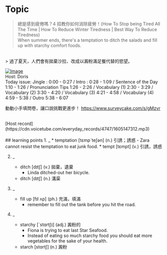 # Topic

> 總是感到疲倦嗎？4 招教你如何消除疲勞！(How To Stop being Tired All The Time | How To Reduce Winter Tiredness | Best Way To Reduce Tiredness) <br>
> When summer ends, there's a temptation to ditch the salads and fill up with starchy comfort foods.
 <br>
> 過了夏天，人們會有拋棄沙拉、改成以澱粉滿足餐代替的慾望。 <br>

[![Image](https://cdn.voicetube.com/assets/thumbnails/xBxhz-Ej-1k.jpg)](https://www.youtube.com/embed/xBxhz-Ej-1k?rel=0&showinfo=0&cc_load_policy=0&controls=1&autoplay=1&iv_load_policy=3&playsinline=1&wmode=transparent&start=37&end=43&enablejsapi=1&origin=https://tw.voicetube.com&widgetid=1)<br>
Host: Doris
<br>Today issue: Jingle : 0:00 - 0:27 / Intro : 0:28 - 1:09 / Sentence of the Day 1:10 - 1:26 / Pronunciation Tips 1:26 - 2:26 / Vocabulary (1) 2:30 - 3:29 / Vocabulary (2) 3:30 - 4:20 / Vocabulary (3) 4:21 - 4:58 / Vocabulary (4) 4:59 - 5:38 / Outro 5:38 - 6:07

動動小手填問卷，讓口說挑戰更進步！ https://www.surveycake.com/s/gMzvr




<br>
[Host record](https://cdn.voicetube.com/everyday_records/4747/1605147312.mp3)
<br><br>
## learning points
1. _
	* temptation [tɛmpˋteʃən] (n.) 引誘；誘惑
		- Zara cannot resist the temptation to eat junk food.
	* tempt [tɛmpt] (v.) 引誘，誘惑

2. _
	* ditch [dɪtʃ] (v.) 拋棄，遺棄
		- Linda ditched-out her bicycle.
	* ditch [dɪtʃ] (n.) 溝渠

3. _
	* fill up [fɪl ʌp] (ph.) 充滿，填滿
		- remember to fill out the tank before you hit the road.

4. _
	* starchy [ˋstɑrtʃɪ] (adj.) 澱粉的
		- Fiona is trying to eat last Star Seafood.
		- Instead of eating so much starchy food you should eat more vegetables for the sake of your health.
	* starch [stɑrtʃ] (n.) 澱粉
